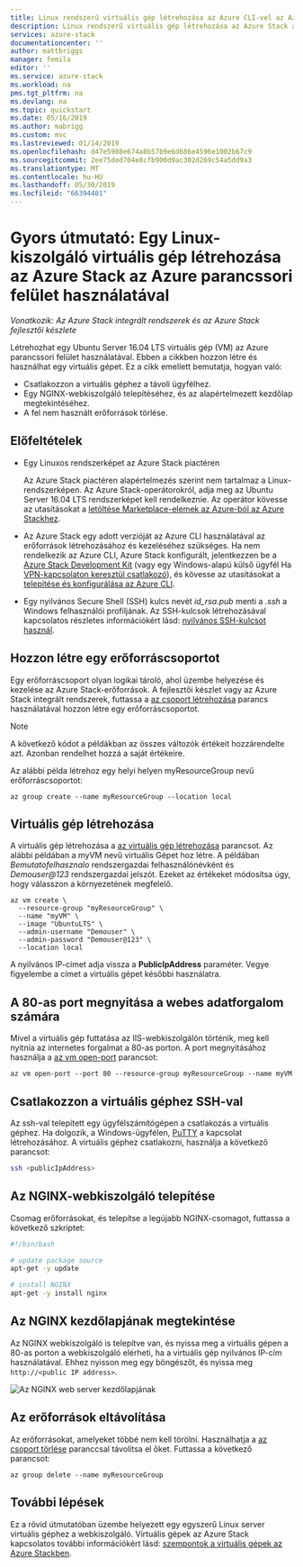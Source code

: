 ```yaml
---
title: Linux rendszerű virtuális gép létrehozása az Azure CLI-vel az Azure Stackben |} A Microsoft Docs
description: Linux rendszerű virtuális gép létrehozása az Azure Stack az Azure parancssori felület használatával.
services: azure-stack
documentationcenter: ''
author: mattbriggs
manager: femila
editor: ''
ms.service: azure-stack
ms.workload: na
pms.tgt_pltfrm: na
ms.devlang: na
ms.topic: quickstart
ms.date: 05/16/2019
ms.author: mabrigg
ms.custom: mvc
ms.lastreviewed: 01/14/2019
ms.openlocfilehash: d47e5908e674a8b57b9e6d686e4596e1002b67c9
ms.sourcegitcommit: 2ee75ded704e8cfb900d9ac302d269c54a5dd9a3
ms.translationtype: MT
ms.contentlocale: hu-HU
ms.lasthandoff: 05/30/2019
ms.locfileid: "66394401"
---
```

# <a name="quickstart-create-a-linux-server-vm-by-using-the-azure-cli-in-azure-stack"></a>Gyors útmutató: Egy Linux-kiszolgáló virtuális gép létrehozása az Azure Stack az Azure parancssori felület használatával

*Vonatkozik: Az Azure Stack integrált rendszerek és az Azure Stack fejlesztői készlete*

Létrehozhat egy Ubuntu Server 16.04 LTS virtuális gép (VM) az Azure parancssori felület használatával. Ebben a cikkben hozzon létre és használhat egy virtuális gépet. Ez a cikk emellett bemutatja, hogyan való:

* Csatlakozzon a virtuális géphez a távoli ügyfélhez.
* Egy NGINX-webkiszolgáló telepítéséhez, és az alapértelmezett kezdőlap megtekintéséhez.
* A fel nem használt erőforrások törlése.

## <a name="prerequisites"></a>Előfeltételek

* Egy Linuxos rendszerképet az Azure Stack piactéren

   Az Azure Stack piactéren alapértelmezés szerint nem tartalmaz a Linux-rendszerképen. Az Azure Stack-operátorokról, adja meg az Ubuntu Server 16.04 LTS rendszerképet kell rendelkeznie. Az operátor kövesse az utasításokat a [letöltése Marketplace-elemek az Azure-ból az Azure Stackhez](../operator/azure-stack-download-azure-marketplace-item.md).

* Az Azure Stack egy adott verzióját az Azure CLI használatával az erőforrások létrehozásához és kezeléséhez szükséges. Ha nem rendelkezik az Azure CLI, Azure Stack konfigurált, jelentkezzen be a [Azure Stack Development Kit](../asdk/asdk-connect.md#connect-to-azure-stack-using-rdp) (vagy egy Windows-alapú külső ügyfél Ha [VPN-kapcsolaton keresztül csatlakozó](../asdk/asdk-connect.md#connect-to-azure-stack-using-vpn)), és kövesse az utasításokat a [telepítése és konfigurálása az Azure CLI](azure-stack-version-profiles-azurecli2.md).

* Egy nyilvános Secure Shell (SSH) kulcs nevét *id_rsa.pub* menti a *.ssh* a Windows felhasználói profiljának. Az SSH-kulcsok létrehozásával kapcsolatos részletes információkért lásd: [nyilvános SSH-kulcsot használ](azure-stack-dev-start-howto-ssh-public-key.md).

## <a name="create-a-resource-group"></a>Hozzon létre egy erőforráscsoportot

Egy erőforráscsoport olyan logikai tároló, ahol üzembe helyezése és kezelése az Azure Stack-erőforrások. A fejlesztői készlet vagy az Azure Stack integrált rendszerek, futtassa a [az csoport létrehozása](/cli/azure/group#az-group-create) parancs használatával hozzon létre egy erőforráscsoportot.

> [!NOTE]
> A következő kódot a példákban az összes változók értékeit hozzárendelte azt. Azonban rendelhet hozzá a saját értékeire.

Az alábbi példa létrehoz egy helyi helyen myResourceGroup nevű erőforráscsoportot: 

```cli
az group create --name myResourceGroup --location local
```

## <a name="create-a-virtual-machine"></a>Virtuális gép létrehozása

A virtuális gép létrehozása a [az virtuális gép létrehozása](/cli/azure/vm#az-vm-create) parancsot. Az alábbi példában a myVM nevű virtuális Gépet hoz létre. A példában *Bemutatofelhasznalo* rendszergazdai felhasználónévként és *Demouser@123* rendszergazdai jelszót. Ezeket az értékeket módosítsa úgy, hogy válasszon a környezetének megfelelő.

```cli
az vm create \
  --resource-group "myResourceGroup" \
  --name "myVM" \
  --image "UbuntuLTS" \
  --admin-username "Demouser" \
  --admin-password "Demouser@123" \
  --location local
```

A nyilvános IP-címet adja vissza a **PublicIpAddress** paraméter. Vegye figyelembe a címet a virtuális gépet későbbi használatra.

## <a name="open-port-80-for-web-traffic"></a>A 80-as port megnyitása a webes adatforgalom számára

Mivel a virtuális gép futtatása az IIS-webkiszolgálón történik, meg kell nyitnia az internetes forgalmat a 80-as porton. A port megnyitásához használja a [az vm open-port](/cli/azure/vm) parancsot: 

```cli
az vm open-port --port 80 --resource-group myResourceGroup --name myVM
```

## <a name="use-ssh-to-connect-to-the-virtual-machine"></a>Csatlakozzon a virtuális géphez SSH-val

Az ssh-val telepített egy ügyfélszámítógépen a csatlakozás a virtuális géphez. Ha dolgozik, a Windows-ügyfélen, [PuTTY](https://www.putty.org/) a kapcsolat létrehozásához. A virtuális géphez csatlakozni, használja a következő parancsot:

```bash
ssh <publicIpAddress>
```

## <a name="install-the-nginx-web-server"></a>Az NGINX-webkiszolgáló telepítése

Csomag erőforrásokat, és telepítse a legújabb NGINX-csomagot, futtassa a következő szkriptet:

```bash
#!/bin/bash

# update package source
apt-get -y update

# install NGINX
apt-get -y install nginx
```

## <a name="view-the-nginx-welcome-page"></a>Az NGINX kezdőlapjának megtekintése

Az NGINX webkiszolgáló is telepítve van, és nyissa meg a virtuális gépen a 80-as porton a webkiszolgáló elérheti, ha a virtuális gép nyilvános IP-cím használatával. Ehhez nyisson meg egy böngészőt, és nyissa meg ```http://<public IP address>```.

![Az NGINX web server kezdőlapjának](./media/azure-stack-quick-create-vm-linux-cli/nginx.png)

## <a name="clean-up-resources"></a>Az erőforrások eltávolítása

Az erőforrásokat, amelyeket többé nem kell törölni. Használhatja a [az csoport törlése](/cli/azure/group#az-group-delete) paranccsal távolítsa el őket. Futtassa a következő parancsot:

```cli
az group delete --name myResourceGroup
```

## <a name="next-steps"></a>További lépések

Ez a rövid útmutatóban üzembe helyezett egy egyszerű Linux server virtuális géphez a webkiszolgáló. Virtuális gépek az Azure Stack kapcsolatos további információkért lásd: [szempontok a virtuális gépek az Azure Stackben](azure-stack-vm-considerations.md).
